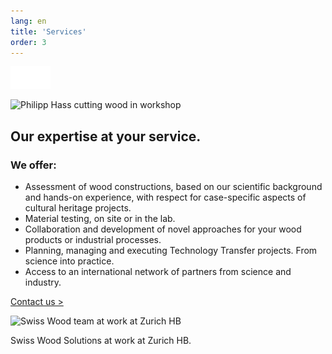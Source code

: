 ```yaml
---
lang: en
title: 'Services'
order: 3
---
```


<div class="full-width-kenburns">
<div class="wrap-bg-image">

![arrow down](/assets/images/arrow-d-white.svg)

</div>
<img srcset="/assets/images/services_cover2_2x.jpg"
     src="/assets/images/services_cover2.jpg" alt="Philipp Hass cutting wood in workshop">
</div>

<div class="full-width">
<div class="wrap -center">

## Our expertise at your service.

### We offer:

  - Assessment of wood constructions, based on our scientific background
    and hands-on experience, with respect for case-specific aspects of
    cultural heritage projects.
  - Material testing, on site or in the lab.
  - Collaboration and development of novel approaches for your wood
    products or industrial processes.
  - Planning, managing and executing Technology Transfer projects. From
    science into practice.
  - Access to an international network of partners from science and
    industry.

<p class="extra-margin-top"><a class="btn" href="/en/contact">Contact us ></a></p>

<img srcset="/assets/images/services_cover_2x.jpg"
     src="/assets/images/services_cover.jpg" alt="Swiss Wood team at work at Zurich HB">
<figcaption>Swiss Wood Solutions at work at Zurich HB.</figcaption>

</div>
</div>

